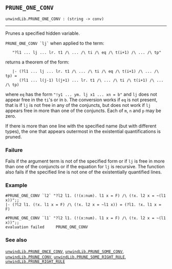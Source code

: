 ## `PRUNE_ONE_CONV`

``` hol4
unwindLib.PRUNE_ONE_CONV : (string -> conv)
```

------------------------------------------------------------------------

Prunes a specified hidden variable.

`` PRUNE_ONE_CONV `lj` `` when applied to the term:

``` hol4
   "?l1 ... lj ... lr. t1 /\ ... /\ ti /\ eq /\ t(i+1) /\ ... /\ tp"
```

returns a theorem of the form:

``` hol4
   |- (?l1 ... lj ... lr. t1 /\ ... /\ ti /\ eq /\ t(i+1) /\ ... /\ tp) =
      (?l1 ... l(j-1) l(j+1) ... lr. t1 /\ ... /\ ti /\ t(i+1) /\ ... /\ tp)
```

where `eq` has the form `"!y1 ... ym. lj x1 ... xn = b"` and `lj` does
not appear free in the `ti`'s or in `b`. The conversion works if `eq` is
not present, that is if `lj` is not free in any of the conjuncts, but
does not work if `lj` appears free in more than one of the conjuncts.
Each of `m`, `n` and `p` may be zero.

If there is more than one line with the specified name (but with
different types), the one that appears outermost in the existential
quantifications is pruned.

### Failure

Fails if the argument term is not of the specified form or if `lj` is
free in more than one of the conjuncts or if the equation for `lj` is
recursive. The function also fails if the specified line is not one of
the existentially quantified lines.

### Example

``` hol4
#PRUNE_ONE_CONV `l2` "?l2 l1. (!(x:num). l1 x = F) /\ (!x. l2 x = ~(l1 x))";;
|- (?l2 l1. (!x. l1 x = F) /\ (!x. l2 x = ~l1 x)) = (?l1. !x. l1 x = F)

#PRUNE_ONE_CONV `l1` "?l2 l1. (!(x:num). l1 x = F) /\ (!x. l2 x = ~(l1 x))";;
evaluation failed     PRUNE_ONE_CONV
```

### See also

[`unwindLib.PRUNE_ONCE_CONV`](#unwindLib.PRUNE_ONCE_CONV),
[`unwindLib.PRUNE_SOME_CONV`](#unwindLib.PRUNE_SOME_CONV),
[`unwindLib.PRUNE_CONV`](#unwindLib.PRUNE_CONV),
[`unwindLib.PRUNE_SOME_RIGHT_RULE`](#unwindLib.PRUNE_SOME_RIGHT_RULE),
[`unwindLib.PRUNE_RIGHT_RULE`](#unwindLib.PRUNE_RIGHT_RULE)

